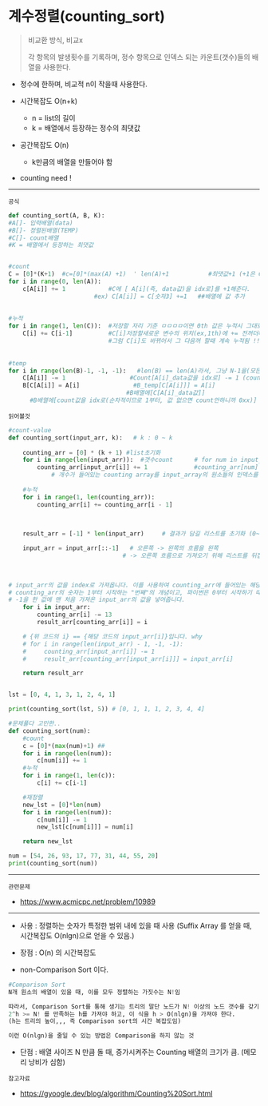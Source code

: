 # 계수정렬(counting_sort)



> 비교환 방식, 비교x
>
> 각 항목의 발생횟수를 기록하며, 정수 항목으로 인덱스 되는 카운트(갯수)들의 배열을 사용한다.



- 정수에 한하며, 비교적 n이 작을때 사용한다.

- 시간복잡도 O(n+k)
    - n = list의 길이
    - k = 배열에서 등장하는 정수의 최댓값
- 공간복잡도 O(n)
    - k만큼의 배열을 만들어야 함
- counting need !

---

`공식`

```python
def counting_sort(A, B, K):
#A[]- 입력배열(data)
#B[]- 정렬된배열(TEMP)
#C[]- count배열
#K = 배열에서 등장하는 최댓값


#count
C = [0]*(K+1)  #c=[0]*(max(A) +1)  ' len(A)+1			#최댓값+1 (+1은 0의 값추가)
for i in range(0, len(A)):
	c[A[i]] += 1  			#C에 [ A[i](즉, data값)을 idx로]를 +1해준다.
    					#ex) C[A[i]] = C[숫자3] +=1   ##배열에 값 추가
                            
                            
#누적
for i in range(1, len(C)):  #저장할 자리 기준 ㅁㅁㅁㅁ이면 0th 값은 누적시 그대로니까, 1부터시작!
	C[i] += C[i-1]			#C[i]저장할새로운 변수의 위치(ex,1th)에 += 전꺼더해주기
    						#그럼 C[i]도 바뀌어서 그 다음꺼 할때 계속 누적됨 !!
                            
                            
#temp                
for i in range(len(B)-1, -1, -1):   #len(B) == len(A)라서, 그냥 N-1을(모든값을) 거꾸로 적용한다고 생각!
	C[A[i]] -= 1				  #Count[A[i]_data값을 idx로] -= 1 (count줄이기)  (A[i], 끝부분 기준)
    B[C[A[i]] = A[i]			   #B_temp[C[A[i]]] = A[i]
    							 #B배열에[C[A[i]_data값]]
	  #B배열에[count값을 idx로(순차적이므로 1부터, 값 없으면 count안하니까 0xx)] = A[i]   (A의 i번째 인자)

```
`읽어볼것`

```python
#count-value
def counting_sort(input_arr, k):   # k : 0 ~ k
    
    counting_arr = [0] * (k + 1) #list초기화
    for i in range(len(input_arr)):  #갯수count      # for num in input_arr:
        counting_arr[input_arr[i]] += 1    			#counting_arr[num] += 1
			# 개수가 들어있는 counting array를 input_array의 원소들의 인덱스를 바라볼 수 있도록 변경	
    
	#누적
    for i in range(1, len(counting_arr)):   
        counting_arr[i] += counting_arr[i - 1]

        
 
    result_arr = [-1] * len(input_arr)     # 결과가 담길 리스트를 초기화 (0~k)값 X -오류 확인 시 용이

    input_arr = input_arr[::-1]   # 오른쪽 -> 왼쪽의 흐름을 왼쪽 
    							# -> 오른쪽 흐름으로 가져오기 위해 리스트를 뒤집음

    
    
# input_arr의 값을 index로 가져옵니다. 이를 사용하여 counting_arr에 들어있는 해당 값이 들어갈 수 있는 가장 오른쪽 index를 찾습니다.
# counting_arr의 숫자는 1부터 시작하는 "번째"의 개념이고, 파이썬은 0부터 시작하기 때문에 -1을 하여 값을 맞추어줍니다.
# -1을 한 값에 맨 처음 가져온 input_arr의 값을 넣어줍니다.
    for i in input_arr:
        counting_arr[i] -= 13  
        result_arr[counting_arr[i]] = i

    # {위 코드의 i} == {해당 코드의 input_arr[i]}입니다. why
    # for i in range(len(input_arr) - 1, -1, -1):
    #     counting_arr[input_arr[i]] -= 1
    #     result_arr[counting_arr[input_arr[i]]] = input_arr[i]

    return result_arr


lst = [0, 4, 1, 3, 1, 2, 4, 1]

print(counting_sort(lst, 5)) # [0, 1, 1, 1, 2, 3, 4, 4]
```

```python
#문제풀다 고민한..
def counting_sort(num):
    #count
    c = [0]*(max(num)+1) ##
    for i in range(len(num)):
        c[num[i]] += 1
    #누적
    for i in range(1, len(c)):
        c[i] += c[i-1]

    #재정렬
    new_lst = [0]*len(num)
    for i in range(len(num)):
        c[num[i]] -= 1
        new_lst[c[num[i]]] = num[i]

    return new_lst

num = [54, 26, 93, 17, 77, 31, 44, 55, 20]
print(counting_sort(num))
```





---
`관련문제`

- https://www.acmicpc.net/problem/10989

---

- 사용 : 정렬하는 숫자가 특정한 범위 내에 있을 때 사용
	(Suffix Array 를 얻을 때, 시간복잡도 O(nlgn)으로 얻을 수 있음.)

- 장점 : O(n) 의 시간복잡도


- non-Comparison Sort 이다.

```python
#Comparison Sort
N개 원소의 배열이 있을 때, 이를 모두 정렬하는 가짓수는 N!임

따라서, Comparison Sort를 통해 생기는 트리의 말단 노드가 N! 이상의 노드 갯수를 갖기 위해서는, 
2^h >= N! 를 만족하는 h를 가져야 하고, 이 식을 h > O(nlgn)을 가져야 한다. 
(h는 트리의 높이,,, 즉 Comparison sort의 시간 복잡도임)

이런 O(nlgn)을 줄일 수 있는 방법은 Comparison을 하지 않는 것

```

- 단점 : 배열 사이즈 N 만큼 돌 때, 증가시켜주는 Counting 배열의 크기가 큼. (메모리 낭비가 심함)

`참고자료`
- https://gyoogle.dev/blog/algorithm/Counting%20Sort.html